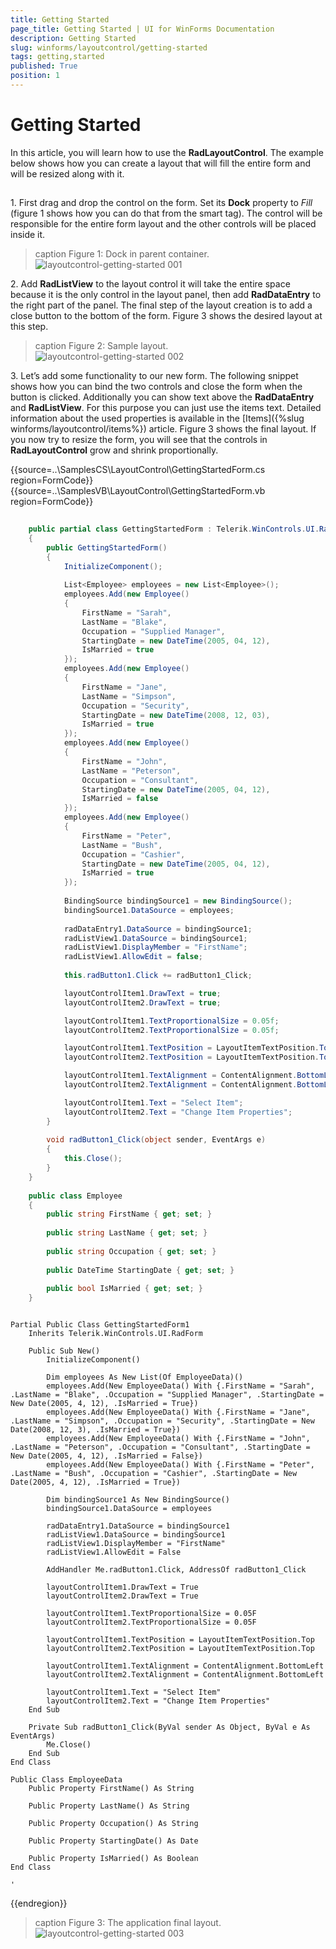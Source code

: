 ```yaml
---
title: Getting Started
page_title: Getting Started | UI for WinForms Documentation
description: Getting Started
slug: winforms/layoutcontrol/getting-started
tags: getting,started
published: True
position: 1
---
```


# Getting Started



In this article, you will learn how to use the __RadLayoutControl__. The example below shows how you can create a layout that will fill the entire form and will be resized along with it.

## 

1\. First drag and drop the control on the form. Set its __Dock__ property to *Fill* (figure 1 shows how you can do that from the smart tag). The control will be responsible for the entire form layout and the other controls will be placed inside it.
            
>caption Figure 1: Dock in parent container.<br>![layoutcontrol-getting-started 001](images/layoutcontrol-getting-started001.png)

2\. Add __RadListView__ to the layout control it will take the entire space because it is the only control in the layout panel, then add __RadDataEntry__ to the right part of the panel. The final step of the layout creation is to add a close button to the bottom of the form. Figure 3 shows the desired layout at this step.
            
>caption Figure 2: Sample layout.<br>![layoutcontrol-getting-started 002](images/layoutcontrol-getting-started002.png)

3\. Let’s add some functionality to our new form. The following snippet shows how you can bind the two controls and close the form when the button is clicked. Additionally you can show text above the __RadDataEntry__ and __RadListView__. For this purpose you can just use the items text. Detailed information about the used properties is available in the [Items]({%slug winforms/layoutcontrol/items%}) article. Figure 3 shows the final layout. If you now try to resize the form, you will see that the controls in __RadLayoutControl__ grow and shrink proportionally.

{{source=..\SamplesCS\LayoutControl\GettingStartedForm.cs region=FormCode}} 
{{source=..\SamplesVB\LayoutControl\GettingStartedForm.vb region=FormCode}} 

````C#
    
    public partial class GettingStartedForm : Telerik.WinControls.UI.RadForm
    {
        public GettingStartedForm()
        {
            InitializeComponent();
            
            List<Employee> employees = new List<Employee>();
            employees.Add(new Employee()
            {
                FirstName = "Sarah",
                LastName = "Blake",
                Occupation = "Supplied Manager",
                StartingDate = new DateTime(2005, 04, 12),
                IsMarried = true
            });
            employees.Add(new Employee()
            {
                FirstName = "Jane",
                LastName = "Simpson",
                Occupation = "Security",
                StartingDate = new DateTime(2008, 12, 03),
                IsMarried = true
            });
            employees.Add(new Employee()
            {
                FirstName = "John",
                LastName = "Peterson",
                Occupation = "Consultant",
                StartingDate = new DateTime(2005, 04, 12),
                IsMarried = false
            });
            employees.Add(new Employee()
            {
                FirstName = "Peter",
                LastName = "Bush",
                Occupation = "Cashier",
                StartingDate = new DateTime(2005, 04, 12),
                IsMarried = true
            });
            
            BindingSource bindingSource1 = new BindingSource();
            bindingSource1.DataSource = employees;
            
            radDataEntry1.DataSource = bindingSource1;
            radListView1.DataSource = bindingSource1;
            radListView1.DisplayMember = "FirstName";
            radListView1.AllowEdit = false;
            
            this.radButton1.Click += radButton1_Click;

            layoutControlItem1.DrawText = true;
            layoutControlItem2.DrawText = true;

            layoutControlItem1.TextProportionalSize = 0.05f;
            layoutControlItem2.TextProportionalSize = 0.05f;

            layoutControlItem1.TextPosition = LayoutItemTextPosition.Top;
            layoutControlItem2.TextPosition = LayoutItemTextPosition.Top;

            layoutControlItem1.TextAlignment = ContentAlignment.BottomLeft;
            layoutControlItem2.TextAlignment = ContentAlignment.BottomLeft;

            layoutControlItem1.Text = "Select Item";
            layoutControlItem2.Text = "Change Item Properties";
        }
        
        void radButton1_Click(object sender, EventArgs e)
        {
            this.Close();
        }
    }
    
    public class Employee
    {
        public string FirstName { get; set; }
        
        public string LastName { get; set; }
        
        public string Occupation { get; set; }
        
        public DateTime StartingDate { get; set; }
        
        public bool IsMarried { get; set; }
    }
````
````VB.NET

Partial Public Class GettingStartedForm1
    Inherits Telerik.WinControls.UI.RadForm

    Public Sub New()
        InitializeComponent()

        Dim employees As New List(Of EmployeeData)()
        employees.Add(New EmployeeData() With {.FirstName = "Sarah", .LastName = "Blake", .Occupation = "Supplied Manager", .StartingDate = New Date(2005, 4, 12), .IsMarried = True})
        employees.Add(New EmployeeData() With {.FirstName = "Jane", .LastName = "Simpson", .Occupation = "Security", .StartingDate = New Date(2008, 12, 3), .IsMarried = True})
        employees.Add(New EmployeeData() With {.FirstName = "John", .LastName = "Peterson", .Occupation = "Consultant", .StartingDate = New Date(2005, 4, 12), .IsMarried = False})
        employees.Add(New EmployeeData() With {.FirstName = "Peter", .LastName = "Bush", .Occupation = "Cashier", .StartingDate = New Date(2005, 4, 12), .IsMarried = True})

        Dim bindingSource1 As New BindingSource()
        bindingSource1.DataSource = employees

        radDataEntry1.DataSource = bindingSource1
        radListView1.DataSource = bindingSource1
        radListView1.DisplayMember = "FirstName"
        radListView1.AllowEdit = False

        AddHandler Me.radButton1.Click, AddressOf radButton1_Click

        layoutControlItem1.DrawText = True
        layoutControlItem2.DrawText = True

        layoutControlItem1.TextProportionalSize = 0.05F
        layoutControlItem2.TextProportionalSize = 0.05F

        layoutControlItem1.TextPosition = LayoutItemTextPosition.Top
        layoutControlItem2.TextPosition = LayoutItemTextPosition.Top

        layoutControlItem1.TextAlignment = ContentAlignment.BottomLeft
        layoutControlItem2.TextAlignment = ContentAlignment.BottomLeft

        layoutControlItem1.Text = "Select Item"
        layoutControlItem2.Text = "Change Item Properties"
    End Sub

    Private Sub radButton1_Click(ByVal sender As Object, ByVal e As EventArgs)
        Me.Close()
    End Sub
End Class

Public Class EmployeeData
    Public Property FirstName() As String

    Public Property LastName() As String

    Public Property Occupation() As String

    Public Property StartingDate() As Date

    Public Property IsMarried() As Boolean
End Class

'
````

{{endregion}} 

>caption Figure 3: The application final layout.<br>![layoutcontrol-getting-started 003](images/layoutcontrol-getting-started003.png)
